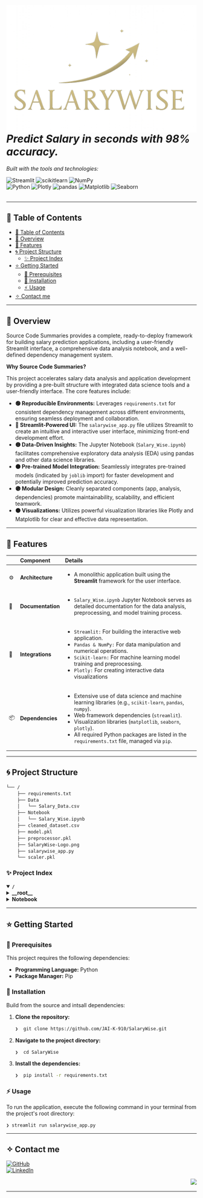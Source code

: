 <div id="top">

<!-- HEADER STYLE: MODERN -->
<div align="left" style="position: relative; width: 100%; height: 100%; ">
<!-- Make sure SalaryWise-Logo.png is in your repository root folder -->
<img src="SalaryWise-Logo.png" width="" align="right" alt="Project Logo"/>

# <em>Predict Salary in seconds with 98% accuracy.</em>


<!-- BADGES -->
<!-- local repository, no metadata badges. -->

<em>Built with the tools and technologies:</em>

<img src="https://img.shields.io/badge/Streamlit-FF4B4B.svg?style=for-the-badge&logo=Streamlit&logoColor=white" alt="Streamlit">
<img src="https://img.shields.io/badge/scikitlearn-F7931E.svg?style=for-the-badge&logo=scikit-learn&logoColor=white" alt="scikitlearn">
<img src="https://img.shields.io/badge/NumPy-013243.svg?style=for-the-badge&logo=NumPy&logoColor=white" alt="NumPy">
<br>
<img src="https://img.shields.io/badge/Python-3776AB.svg?style=for-the-badge&logo=Python&logoColor=white" alt="Python">
<img src="https://img.shields.io/badge/Plotly-3F4F75.svg?style=for-the-badge&logo=Plotly&logoColor=white" alt="Plotly">
<img src="https://img.shields.io/badge/pandas-150458.svg?style=for-the-badge&logo=pandas&logoColor=white" alt="pandas">
<img src="https://img.shields.io/badge/Matplotlib-11557c.svg?style=for-the-badge&logo=matplotlib&logoColor=white" alt="Matplotlib">
<img src="https://img.shields.io/badge/Seaborn-094363.svg?style=for-the-badge&logo=seaborn&logoColor=white" alt="Seaborn">

</div>
</div>
<br clear="right">

---

## 🌌 Table of Contents

- [🌌 Table of Contents](#-table-of-contents)
- [🔮 Overview](#-overview)
- [💫 Features](#-features)
- [🌀 Project Structure](#-project-structure)
    - [✨ Project Index](#-project-index)
- [⭐ Getting Started](#-getting-started)
    - [🌟 Prerequisites](#-prerequisites)
    - [💫 Installation](#-installation)
    - [⚡ Usage](#-usage)
- [✧ Contact me](#-contact-me)

---

## 🔮 Overview

Source Code Summaries provides a complete, ready-to-deploy framework for building salary prediction applications, including a user-friendly Streamlit interface, a comprehensive data analysis notebook, and a well-defined dependency management system.

**Why Source Code Summaries?**

This project accelerates salary data analysis and application development by providing a pre-built structure with integrated data science tools and a user-friendly interface. The core features include:

- **🟢 Reproducible Environments:**  Leverages `requirements.txt` for consistent dependency management across different environments, ensuring seamless deployment and collaboration.
- **🔵 Streamlit-Powered UI:**  The `salarywise_app.py` file utilizes Streamlit to create an intuitive and interactive user interface, minimizing front-end development effort.
- **🟡 Data-Driven Insights:**  The Jupyter Notebook (`Salary_Wise.ipynb`) facilitates comprehensive exploratory data analysis (EDA) using pandas and other data science libraries.
- **🟠 Pre-trained Model Integration:**  Seamlessly integrates pre-trained models (indicated by `joblib` import) for faster development and potentially improved prediction accuracy.
- **🟣  Modular Design:**  Cleanly separated components (app, analysis, dependencies) promote maintainability, scalability, and efficient teamwork.
- **⚫️  Visualizations:**  Utilizes powerful visualization libraries like Plotly and Matplotlib for clear and effective data representation.

---

## 💫 Features

|      | Component       | Details                              |
| :--- | :-------------- | :----------------------------------- |
| ⚙️  | **Architecture**  | <ul><li>A monolithic application built using the **Streamlit** framework for the user interface.</li></ul> |
| 📄 | **Documentation** | <ul><li>`Salary_Wise.ipynb` Jupyter Notebook serves as detailed documentation for the data analysis, preprocessing, and model training process.</li></ul> |
| 🔌 | **Integrations**  | <ul><li>`Streamlit:` For building the interactive web application.</li><li>`Pandas & NumPy:` For data manipulation and numerical operations.</li><li>`Scikit-learn:` For machine learning model training and preprocessing.</li><li>`Plotly:` For creating interactive data visualizations</li></ul> |
| 📦 | **Dependencies**  | <ul><li>Extensive use of data science and machine learning libraries (e.g., `scikit-learn`, `pandas`, `numpy`).</li><li>Web framework dependencies (`streamlit`).</li><li>Visualization libraries (`matplotlib`, `seaborn`, `plotly`).</li><li>All required Python packages are listed in the `requirements.txt` file, managed via `pip`.</li></ul> |


---

## 🌀 Project Structure

```sh
└── /
    ├── requirements.txt
    ├── Data
    │   └── Salary_Data.csv
    ├── Notebook
    │   └── Salary_Wise.ipynb
    ├── cleaned_dataset.csv
    ├── model.pkl
    ├── preprocessor.pkl
    ├── SalaryWise-Logo.png
    ├── salarywise_app.py
    └── scaler.pkl
```

### ✨ Project Index

<details open>
	<summary><b><code>/</code></b></summary>
	<!-- __root__ Submodule -->
	<details>
		<summary><b>__root__</b></summary>
		<blockquote>
			<div class='directory-path' style='padding: 8px 0; color: #666;'>
				<code><b>⦿ __root__</b></code>
			<table style='width: 100%; border-collapse: collapse;'>
			<thead>
				<tr style='background-color: #f8f9fa;'>
					<th style='width: 30%; text-align: left; padding: 8px;'>File Name</th>
					<th style='text-align: left; padding: 8px;'>Summary</th>
				</tr>
			</thead>
				<tr style='border-bottom: 1px solid #eee;'>
					<td style='padding: 8px;'><b><a href='/requirements.txt'>requirements.txt</a></b></td>
					<td style='padding: 8px;'>- The <code>requirements.txt</code> file specifies the projects dependencies<br>- It lists all external libraries and their versions necessary for the application to function correctly, including data science tools like scikit-learn, pandas, and visualization libraries such as Altair, Plotly, and Matplotlib<br>- This ensures consistent and reproducible builds across different environments<br>- The Django frameworks presence suggests a web application context.</td>
				</tr>
				<tr style='border-bottom: 1px solid #eee;'>
					<td style='padding: 8px;'><b><a href='/salarywise_app.py'>salarywise_app.py</a></b></td>
					<td style='padding: 8px;'>- The <code>salarywise_app.py</code> file is the main entry point for the SalaryWise application<br>- It uses the Streamlit library to create a user interface, likely leveraging a pre-trained model (indicated by <code>joblib</code> import) and data processing capabilities (<code>pandas</code>, <code>numpy</code>) to provide salary-related insights and visualizations (using <code>plotly</code>)<br>- The application incorporates styling and potentially animations (<code>streamlit_lottie</code>) to enhance the user experience<br>- In short, its the front-end application responsible for presenting salary predictions or analysis to the user.</td>
				</tr>
			</table>
		</blockquote>
	</details>
	<!-- Notebook Submodule -->
	<details>
		<summary><b>Notebook</b></summary>
		<blockquote>
			<div class='directory-path' style='padding: 8px 0; color: #666;'>
				<code><b>⦿ Notebook</b></code>
			<table style='width: 100%; border-collapse: collapse;'>
			<thead>
				<tr style='background-color: #f8f9fa;'>
					<th style='width: 30%; text-align: left; padding: 8px;'>File Name</th>
					<th style='text-align: left; padding: 8px;'>Summary</th>
				</tr>
			</thead>
				<tr style='border-bottom: 1px solid #eee;'>
					<td style='padding: 8px;'><b><a href='/Notebook/Salary_Wise.ipynb'>Salary_Wise.ipynb</a></b></td>
					<td style='padding: 8px;'>- The Jupyter Notebook <code>Salary_Wise.ipynb</code> analyzes salary data within the larger project<br>- Its purpose is to perform exploratory data analysis (EDA) on salary information, likely to understand salary distributions, identify trends, or inform compensation decisions<br>- The specific analyses performed are not detailed in the provided metadata, but the notebooks role is to provide insights derived from the salary data within the broader projects context.</td>
				</tr>
			</table>
		</blockquote>
	</details>
</details>

---

## ⭐ Getting Started

### 🌟 Prerequisites

This project requires the following dependencies:

- **Programming Language:** Python
- **Package Manager:** Pip

### 💫 Installation

Build  from the source and intsall dependencies:

1. **Clone the repository:**

    ```sh
    ❯  git clone https://github.com/JAI-K-910/SalaryWise.git
    ```

2. **Navigate to the project directory:**

    ```sh
    ❯  cd SalaryWise
    ```

3. **Install the dependencies:**

	```sh
	❯  pip install -r requirements.txt
	```

### ⚡ Usage

To run the application, execute the following command in your terminal from the project's root directory:

	❯ streamlit run salarywise_app.py
	
---
## ✧ Contact me

<!-- BADGES -->
<a href="https://github.com/JAI-K-910">
<img src="https://img.shields.io/badge/GitHub-JAI--K--910-181717?style=for-the-badge&logo=github&logoColor=white" alt="GitHub">
</a>
<br>
<a href="https://www.linkedin.com/in/jai-kishore-mahore-a278652b0/">
<img src="https://img.shields.io/badge/LinkedIn-Jai_Kishore_Mahore-0077B5?style=for-the-badge&logo=linkedin&logoColor=white" alt="LinkedIn">
</a>
<br>

<div align="right">

[![][back-to-top]](#top)

</div>


[back-to-top]: https://img.shields.io/badge/-BACK_TO_TOP-151515?style=flat-square


---
